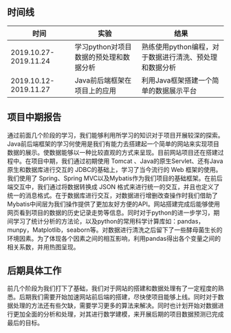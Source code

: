 ## 时间线

时间|实验|结果
---|---|---
2019.10.27-2019.11.24|学习python对项目数据的预处理和数据分析|熟练使用python编程，对于数据进行清洗、预处理和数据分析
2019.10.12-2019.11.27|Java前后端框架在项目上的应用|利用Java框架搭建一个简单的数据展示平台

## 项目中期报告
通过前面几个阶段的学习，我们能够利用所学习的知识对于项目开展较深的探索。Java前后端框架的学习何使用是我们有能力去搭建起一个简单的网站来实现项目数据的展示。使数据能够以一种比较直观的方式来呈现。目前网站项目还在搭建过程中。在项目中期，我们通过初期使用 Tomcat 、Java的原生Servlet、还有Java原生和数据库进行交互的 JDBC的基础上，学习了当今流行的 Web 框架的使用。我们使用了 Spring、Spring MVC以及Mybatis作为我们项目的基础框架。在前后端交互中，我们通过将数据转换成 JSON 格式来进行统一的交互，并且也定义了统一的消息格式。在于数据库进行交互，对数据进行增删改查操作时我们借助了Mybatis中间层为我们操作提供了更加友好方便的API。网站搭建完成后能够使用网页看到项目的数据的历史记录走势等信息。同时对于python的进一步学习，期间学习了统计分析的方法论，以及python的常用科学计算库如：pandas，munpy，Matplotlib，seaborn等。对数据进行清洗之后留下了一些酵母菌生长的环境因素。为了体现各个因素之间的相互影响，利用pandas得出各个变量之间的相关系数，并用热图呈现。

## 后期具体工作
前几个阶段为我们打下了基础，我们对于网站的搭建和数据处理有了一定程度的熟悉。后期我们需要开始加速网站前后端的搭建，尽快使项目能够上线。同时对于数据处理的方法还有些欠缺，需要学习更多的算法来解决。同时也计划开始对数据进行更加全面的分析和处理，对其进行数学建模，来开展后期的项目数据预测已完成最后的目标。
